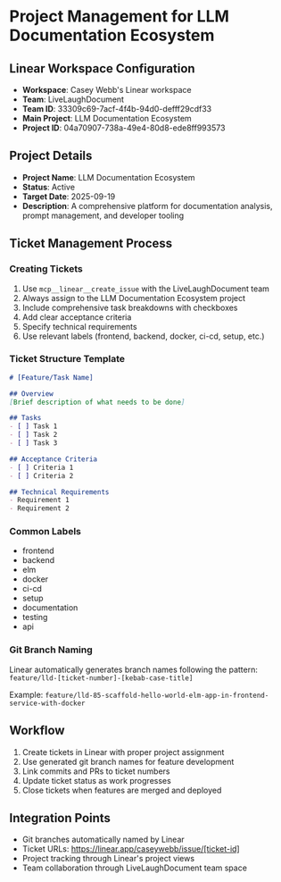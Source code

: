# Project Management for LLM Documentation Ecosystem

## Linear Workspace Configuration
- **Workspace**: Casey Webb's Linear workspace
- **Team**: LiveLaughDocument
- **Team ID**: 33309c69-7acf-4f4b-94d0-defff29cdf33
- **Main Project**: LLM Documentation Ecosystem
- **Project ID**: 04a70907-738a-49e4-80d8-ede8ff993573

## Project Details
- **Project Name**: LLM Documentation Ecosystem
- **Status**: Active
- **Target Date**: 2025-09-19
- **Description**: A comprehensive platform for documentation analysis, prompt management, and developer tooling

## Ticket Management Process

### Creating Tickets
1. Use `mcp__linear__create_issue` with the LiveLaughDocument team
2. Always assign to the LLM Documentation Ecosystem project
3. Include comprehensive task breakdowns with checkboxes
4. Add clear acceptance criteria
5. Specify technical requirements
6. Use relevant labels (frontend, backend, docker, ci-cd, setup, etc.)

### Ticket Structure Template
```markdown
# [Feature/Task Name]

## Overview
[Brief description of what needs to be done]

## Tasks
- [ ] Task 1
- [ ] Task 2
- [ ] Task 3

## Acceptance Criteria
- [ ] Criteria 1
- [ ] Criteria 2

## Technical Requirements
- Requirement 1
- Requirement 2
```

### Common Labels
- frontend
- backend
- elm
- docker
- ci-cd
- setup
- documentation
- testing
- api

### Git Branch Naming
Linear automatically generates branch names following the pattern:
`feature/lld-[ticket-number]-[kebab-case-title]`

Example: `feature/lld-85-scaffold-hello-world-elm-app-in-frontend-service-with-docker`

## Workflow
1. Create tickets in Linear with proper project assignment
2. Use generated git branch names for feature development
3. Link commits and PRs to ticket numbers
4. Update ticket status as work progresses
5. Close tickets when features are merged and deployed

## Integration Points
- Git branches automatically named by Linear
- Ticket URLs: https://linear.app/caseywebb/issue/[ticket-id]
- Project tracking through Linear's project views
- Team collaboration through LiveLaughDocument team space
